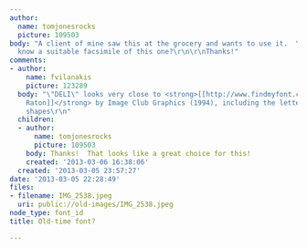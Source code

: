 ```yaml
---
author:
  name: tomjonesrocks
  picture: 109503
body: "A client of mine saw this at the grocery and wants to use it.  \r\n\r\nAnyone
  know a suitable facsimile of this one?\r\n\r\nThanks!"
comments:
- author:
    name: fvilanakis
    picture: 123289
  body: "\"DELI\" looks very close to <strong>[[http://www.findmyfont.com/index.php/fonts/font-preview?fset=Image-Club-Graphics&ffam=Boca%20Raton%20-%20Regular&fid=7ee230f58bafcffc2054167be4de4513&fsize=60&text=DELI&fit=1|Boca
    Raton]]</strong> by Image Club Graphics (1994), including the letter interior
    shapes\r\n"
  children:
  - author:
      name: tomjonesrocks
      picture: 109503
    body: Thanks!  That looks like a great choice for this!
    created: '2013-03-06 16:38:06'
  created: '2013-03-05 23:57:27'
date: '2013-03-05 22:28:49'
files:
- filename: IMG_2538.jpeg
  uri: public://old-images/IMG_2538.jpeg
node_type: font_id
title: Old-time font?

---
```

